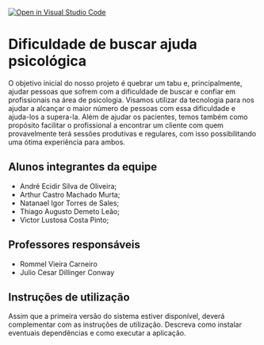 [![Open in Visual Studio Code](https://classroom.github.com/assets/open-in-vscode-c66648af7eb3fe8bc4f294546bfd86ef473780cde1dea487d3c4ff354943c9ae.svg)](https://classroom.github.com/online_ide?assignment_repo_id=7598620&assignment_repo_type=AssignmentRepo)
# Dificuldade de buscar ajuda psicológica 
O objetivo inicial do nosso projeto é quebrar um tabu e, principalmente, ajudar pessoas que sofrem com a dificuldade de buscar e confiar em profissionais na área de psicologia.
Visamos utilizar da tecnologia para nos ajudar a alcançar o maior número de pessoas com essa dificuldade e ajuda-los a supera-la. Além de ajudar os pacientes, temos também como propósito facilitar o profissional a encontrar um cliente com quem provavelmente terá sessões produtivas e regulares, com isso possibilitando uma ótima experiência para ambos.

## Alunos integrantes da equipe

* André Ecidir Silva de Oliveira;
* Arthur Castro Machado Murta;
* Natanael Igor Torres de Sales;
* Thiago Augusto Demeto Leão;
* Victor Lustosa Costa Pinto;

## Professores responsáveis

* Rommel Vieira Carneiro
* Julio Cesar Dillinger Conway

## Instruções de utilização

Assim que a primeira versão do sistema estiver disponível, deverá complementar com as instruções de utilização. Descreva como instalar eventuais dependências e como executar a aplicação.
